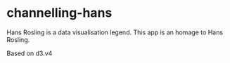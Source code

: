 # channelling-hans
Hans Rosling is a data visualisation legend. This app is an homage to Hans Rosling.

Based on d3.v4

